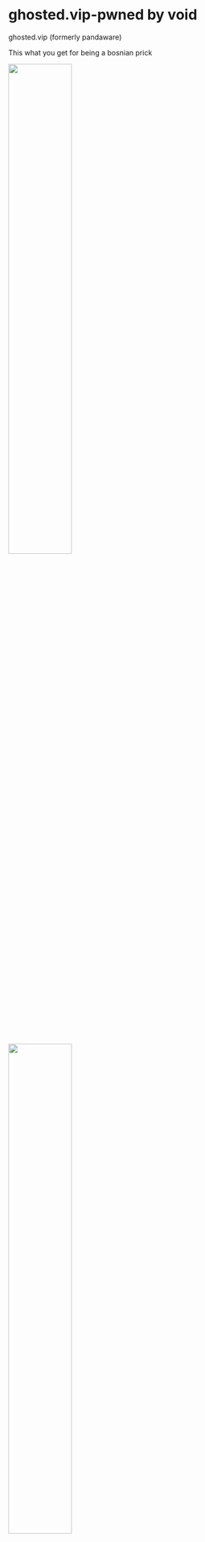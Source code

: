 # ghosted.vip-pwned by void 
ghosted.vip (formerly pandaware) 

This what you get for being a bosnian prick

<img src="https://media.discordapp.net/attachments/927979495611322478/1004018987958546542/unknown.png" width="50%">
<img src="https://media.discordapp.net/attachments/927989302825193502/1003998533487177828/unknown.png" width="50%">
<img src="https://media.discordapp.net/attachments/927989302825193502/1003998586104725504/unknown.png" width="50%">
<img src="https://media.discordapp.net/attachments/927989302825193502/1003998635656233061/unknown.png" width="50%">
<img src="https://media.discordapp.net/attachments/927989302825193502/1003998786613415976/unknown.png" width="50%">
<img src="https://media.discordapp.net/attachments/927989302825193502/1004013906701852802/unknown.png" width="50%">

And then the monkey banned me XAXA

